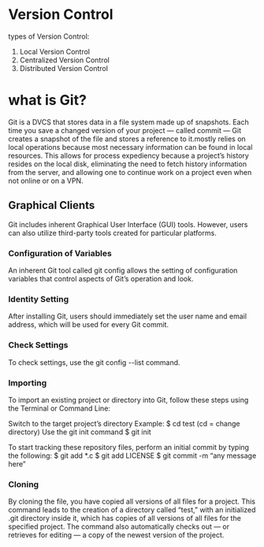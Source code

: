 # Version Control

types of Version Control:

1. Local Version Control
2. Centralized Version Control
3. Distributed Version Control


# what is Git?
Git is a DVCS that stores data in a file system made up of snapshots.
Each time you save a changed version of your project — called commit — Git creates
a snapshot of the file and stores a reference to it.mostly relies on local operations
because most necessary information can be found in local resources. This allows for
process expediency because a project’s history resides on the local disk, eliminating 
the need to fetch history information from the server, and allowing one to continue
work on a project even when not online or on a VPN.

## Graphical Clients
Git includes inherent Graphical User Interface (GUI) tools. However, users can also utilize third-party tools created for particular platforms.


### Configuration of Variables
An inherent Git tool called git config allows the setting of configuration variables that control aspects of Git’s operation and look.

### Identity Setting
After installing Git, users should immediately set the user name and email address, which will be used for every Git commit.

### Check Settings
To check settings, use the git config --list command.

### Importing
To import an existing project or directory into Git, follow these steps using the Terminal or Command Line:

Switch to the target project’s directory
Example:
$ cd test (cd = change directory)
Use the git init command
$ git init

To start tracking these repository files, perform an initial commit by typing the following:
$ git add *.c
$ git add LICENSE
$ git commit -m “any message here”

### Cloning
By cloning the file, you have copied all versions of all files for a project. This command leads
to the creation of a directory called “test,” with an initialized .git directory inside it, which
has copies of all versions of all files for the specified project. The command also automatically 
checks out — or retrieves for editing — a copy of the newest version of the project.
